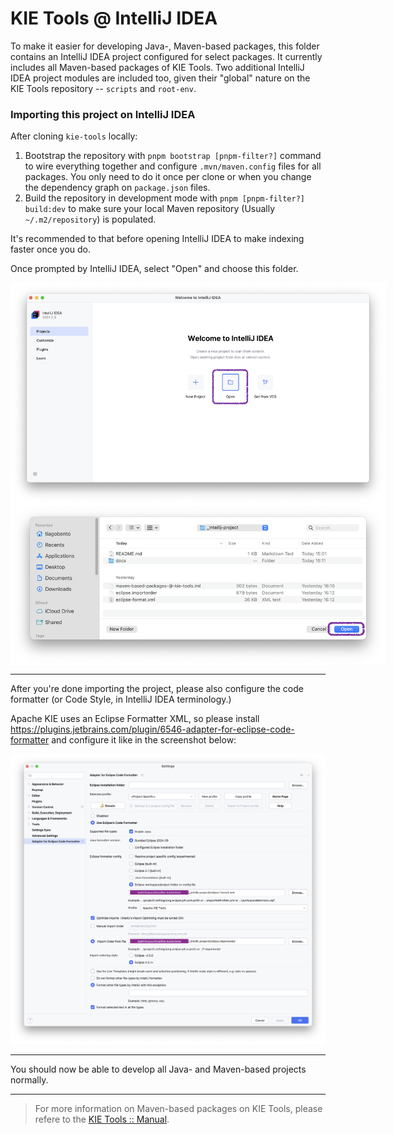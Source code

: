 <!--
   Licensed to the Apache Software Foundation (ASF) under one
   or more contributor license agreements.  See the NOTICE file
   distributed with this work for additional information
   regarding copyright ownership.  The ASF licenses this file
   to you under the Apache License, Version 2.0 (the
   "License"); you may not use this file except in compliance
   with the License.  You may obtain a copy of the License at
     http://www.apache.org/licenses/LICENSE-2.0
   Unless required by applicable law or agreed to in writing,
   software distributed under the License is distributed on an
   "AS IS" BASIS, WITHOUT WARRANTIES OR CONDITIONS OF ANY
   KIND, either express or implied.  See the License for the
   specific language governing permissions and limitations
   under the License.
-->

# KIE Tools @ IntelliJ IDEA

To make it easier for developing Java-, Maven-based packages, this folder contains an IntelliJ IDEA project configured for select packages. It currently includes all Maven-based packages of KIE Tools. Two additional IntelliJ IDEA project modules are included too, given their "global" nature on the KIE Tools repository -- `scripts` and `root-env`.

### Importing this project on IntelliJ IDEA

After cloning `kie-tools` locally:
1. Bootstrap the repository with `pnpm bootstrap [pnpm-filter?]` command to wire everything together and configure `.mvn/maven.config` files for all packages. You only need to do it once per clone or when you change the dependency graph on `package.json` files.
2. Build the repository in development mode with `pnpm [pnpm-filter?] build:dev` to make sure your local Maven repository (Usually `~/.m2/repository`) is populated.

It's recommended to that before opening IntelliJ IDEA to make indexing faster once you do.

Once prompted by IntelliJ IDEA, select "Open" and choose this folder.

<img src="docs/intellij-open.png" alt="Open" style="max-width:600px; display:block" />
<img src="docs/intellij-select-folder.png" alt="Select folder" style="max-width:600px; display:block" />

---

After you're done importing the project, please also configure the code formatter (or Code Style, in IntelliJ IDEA terminology.)

Apache KIE uses an Eclipse Formatter XML, so please install https://plugins.jetbrains.com/plugin/6546-adapter-for-eclipse-code-formatter and configure it like in the screenshot below:

<img src="docs/intellij-eclipse-formatter-config.png" alt="Configure Eclipse formatter" style="width:600px" />


---

You should now be able to develop all Java- and Maven-based projects normally.

---

> For more information on Maven-based packages on KIE Tools, please refere to the [KIE Tools :: Manual](../repo/docs/MANUAL.md).



